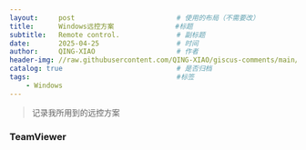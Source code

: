 ```yaml
---
layout:     post                         # 使用的布局（不需要改）
title:      Windows远控方案               #标题 
subtitle:   Remote control.              # 副标题
date:       2025-04-25				     # 时间
author:     QING-XIAO                    # 作者
header-img: //raw.githubusercontent.com/QING-XIAO/giscus-comments/main/img/background/img4.jpg	                #这篇文章标题背景图片
catalog: true 						     # 是否归档
tags:								     #标签
    - Windows
---
```


> 记录我所用到的远控方案

### TeamViewer
> 